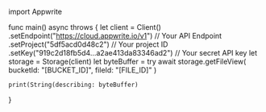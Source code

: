 import Appwrite

func main() async throws {
    let client = Client()
      .setEndpoint("https://cloud.appwrite.io/v1") // Your API Endpoint
      .setProject("5df5acd0d48c2") // Your project ID
      .setKey("919c2d18fb5d4...a2ae413da83346ad2") // Your secret API key
    let storage = Storage(client)
    let byteBuffer = try await storage.getFileView(
        bucketId: "[BUCKET_ID]",
        fileId: "[FILE_ID]"
    )

    print(String(describing: byteBuffer)
}
